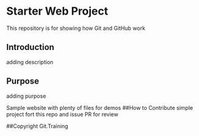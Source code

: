 # Starter Web Project

This repository is for showing how Git and GitHub work

## Introduction
adding description
## Purpose
adding purpose

Sample website with plenty of files for demos
##How to Contribute
simple project
fort this repo and issue PR for review

##Copyright
 Git.Training
 